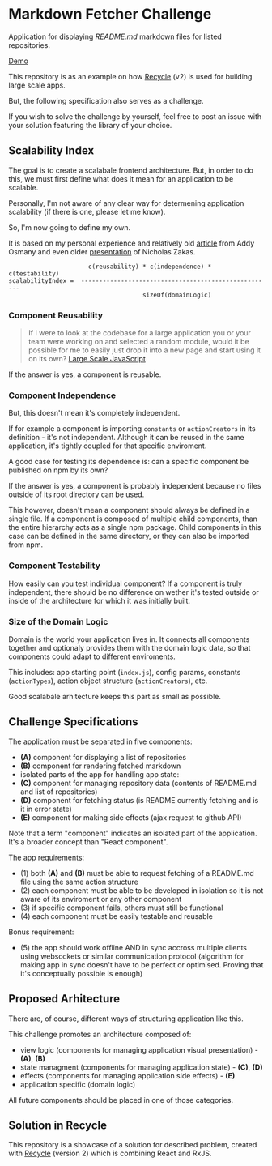 # Markdown Fetcher Challenge
Application for displaying *README.md* markdown files for listed repositories.

[Demo](https://domagojk.github.io/recycle-markdown-fetcher)

This repository is as an example on how [Recycle](https://recycle.js.org) (v2)
is used for building large scale apps.

But, the following specification also serves as a challenge.

If you wish to solve the challenge by yourself, feel free to post an issue with your solution featuring the library of your choice.

## Scalability Index
The goal is to create a scalabale frontend architecture.
But, in order to do this, we must first define what does it mean for an application to be scalable.

Personally, I'm not aware of any clear way for determening application scalability (if there is one, please let me know).

So, I'm now going to define my own. 

It is based on my personal experience and relatively old [article](https://addyosmani.com/largescalejavascript) from Addy Osmany and even older [presentation](https://www.youtube.com/watch?v=b5pFv9NB9fs) of Nicholas Zakas.

```
                      c(reusability) * c(independence) * c(testability)
scalabilityIndex =  -----------------------------------------------------
                                     sizeOf(domainLogic)

```

### Component Reusability
> If I were to look at the codebase for a large application you or your team were working on and selected a random module, would it be possible for me to easily just drop it into a new page and start using it on its own? [Large Scale JavaScript](https://addyosmani.com/largescalejavascript)

If the answer is yes, a component is reusable.

### Component Independence
But, this doesn't mean it's completely independent.

If for example a component is importing `constants` or `actionCreators` in its definition - it's not independent.
Although it can be reused in the same application, it's tightly coupled for that specific enviroment.

A good case for testing its dependence is: can a specific component be published on npm by its own? 

If the answer is yes, a component is probably independent because no files outside of its root directory can be used.

This however, doesn't mean a component should always be defined in a single file.
If a component is composed of multiple child components, 
than the entire hierarchy acts as a single npm package.
Child components in this case can be defined in the same directory, or they can also be imported from npm.

### Component Testability
How easily can you test individual component?
If a component is truly independent, there should be no difference on wether it's tested outside or inside of the architecture for which it was initially built.

### Size of the Domain Logic
Domain is the world your application lives in.
It connects all components together and optionaly provides them with the domain logic data, so that components could adapt to different enviroments.

This includes: app starting point (`index.js`), config params, constants (`actionTypes`), action object structure (`actionCreators`), etc.

Good scalabale arhitecture keeps this part as small as possible.

## Challenge Specifications
The application must be separated in five components:
- **(A)** component for displaying a list of repositories
- **(B)** component for rendering fetched markdown
- isolated parts of the app for handling app state:
 - **(C)** component for managing repository data (contents of README.md and list of repositories)
 - **(D)** component for fetching status (is README currently fetching and is it in error state)
- **(E)** component for making side effects (ajax request to github API)

Note that a term "component" indicates an isolated part of the application.
It's a broader concept than "React component".

The app requirements:
- (1) both **(A)** and **(B)** must be able to request fetching of a README.md file using the same action structure
- (2) each component must be able to be developed in isolation so it is not aware of its enviroment or any other component 
- (3) if specific component fails, others must still be functional
- (4) each component must be easily testable and reusable

Bonus requirement:
- (5) the app should work offline AND in sync accross multiple clients using websockets or similar communication protocol
  (algorithm for making app in sync doesn't have to be perfect or optimised. Proving that it's conceptually possible is enough)

## Proposed Arhitecture
There are, of course, different ways of structuring application like this.

This challenge promotes an architecture composed of:
 - view logic (components for managing application visual presentation) - **(A)**, **(B)**
 - state managment (components for managing application state) - **(C)**, **(D)**
 - effects (components for managing application side effects) - **(E)**
 - application specific (domain logic)

All future components should be placed in one of those categories.

## Solution in Recycle
This repository is a showcase of a solution for described problem,
created with [Recycle](https://recycle.js.org) (version 2) which is combining React and RxJS.

